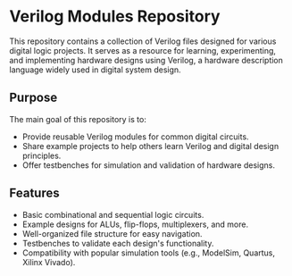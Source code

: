 # Verilog Modules Repository

This repository contains a collection of Verilog files designed for various digital logic projects. It serves as a resource for learning, experimenting, and implementing hardware designs using Verilog, a hardware description language widely used in digital system design.

## Purpose

The main goal of this repository is to:
- Provide reusable Verilog modules for common digital circuits.
- Share example projects to help others learn Verilog and digital design principles.
- Offer testbenches for simulation and validation of hardware designs.

## Features

- Basic combinational and sequential logic circuits.
- Example designs for ALUs, flip-flops, multiplexers, and more.
- Well-organized file structure for easy navigation.
- Testbenches to validate each design's functionality.
- Compatibility with popular simulation tools (e.g., ModelSim, Quartus, Xilinx Vivado).
